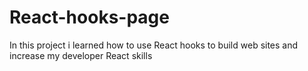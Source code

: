 # React-hooks-page

In this project i learned how to use React hooks to build web sites and increase my developer React skills
